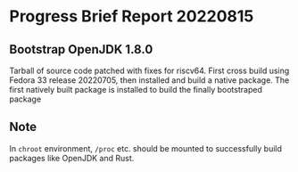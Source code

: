 # Progress Brief Report 20220815

## Bootstrap OpenJDK 1.8.0

Tarball of source code patched with fixes for riscv64.
First cross build using Fedora 33 release 20220705,
then installed and build a native package.
The first natively built package is installed to build
the finally bootstraped package

## Note
In `chroot` environment, `/proc` etc. should be mounted
to successfully build packages like OpenJDK and Rust.  
